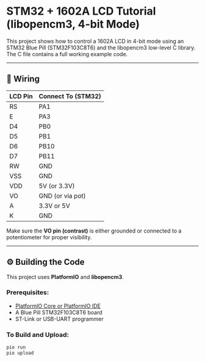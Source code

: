 # STM32 + 1602A LCD Tutorial (libopencm3, 4-bit Mode)

This project shows how to control a 1602A LCD in 4-bit mode using an STM32 Blue Pill (STM32F103C8T6) and the libopencm3 low-level C library. The C file contains a full working example code.

---

## 🔌 Wiring

| LCD Pin | Connect To (STM32) |
|---------|--------------------|
| RS      | PA1                |
| E       | PA3                |
| D4      | PB0                |
| D5      | PB1                |
| D6      | PB10               |
| D7      | PB11               |
| RW      | GND                |
| VSS     | GND                |
| VDD     | 5V (or 3.3V)       |
| VO      | GND (or via pot)   |
| A       | 3.3V or 5V         |
| K       | GND                |

Make sure the **VO pin (contrast)** is either grounded or connected to a potentiometer for proper visibility.

---

## ⚙️ Building the Code

This project uses **PlatformIO** and **libopencm3**.

### Prerequisites:
- [PlatformIO Core or PlatformIO IDE](https://platformio.org/)
- A Blue Pill STM32F103C8T6 board
- ST-Link or USB-UART programmer

### To Build and Upload:

```bash
pio run
pio upload
